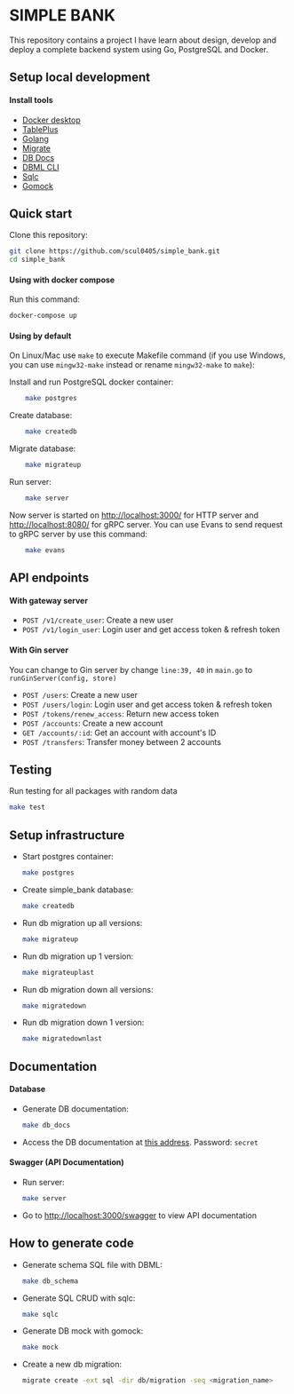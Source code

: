 # SIMPLE BANK

This repository contains a project I have learn about design, develop and deploy a complete backend system using Go, PostgreSQL and Docker.

## Setup local development

#### Install tools

- [Docker desktop](https://www.docker.com/products/docker-desktop)
- [TablePlus](https://tableplus.com/)
- [Golang](https://golang.org/)
- [Migrate](https://github.com/golang-migrate/migrate/tree/master/cmd/migrate)
- [DB Docs](https://dbdocs.io/docs)
- [DBML CLI](https://www.dbml.org/cli/#installation)
- [Sqlc](https://github.com/kyleconroy/sqlc#installation)
- [Gomock](https://github.com/golang/mock)

## Quick start

Clone this repository:
```sh
git clone https://github.com/scul0405/simple_bank.git
cd simple_bank
```
#### Using with docker compose

Run this command:
```sh
docker-compose up
```
#### Using by default

On Linux/Mac use `make` to execute Makefile command (if you use Windows, you can use `mingw32-make` instead or rename `mingw32-make` to `make`):

Install and run PostgreSQL docker container:
```sh
    make postgres
```

Create database:
```sh
    make createdb
```

Migrate database:
```sh
    make migrateup
```

Run server:
```sh
    make server
```

Now server is started on [http://localhost:3000/](http://localhost:3000/) for HTTP server and [http://localhost:8080/](http://localhost:8080/) for gRPC server. You can use Evans to send request to gRPC server by use this command:
```sh
    make evans
```

## API endpoints
#### With gateway server
* `POST /v1/create_user`: Create a new user
* `POST /v1/login_user`: Login user and get access token & refresh token

#### With Gin server
You can change to Gin server by change `line:39, 40` in `main.go` to `runGinServer(config, store)`

* `POST /users`: Create a new user
* `POST /users/login`: Login user and get access token & refresh token
* `POST /tokens/renew_access`: Return new access token
* `POST /accounts`: Create a new account
* `GET /accounts/:id`: Get an account with account's ID
* `POST /transfers`: Transfer money between 2 accounts

## Testing
Run testing for all packages with random data
```sh
make test
```

## Setup infrastructure

- Start postgres container:
    ```bash
    make postgres
    ```

- Create simple_bank database:
    ```bash
    make createdb
    ```

- Run db migration up all versions:
    ```bash
    make migrateup
    ```

- Run db migration up 1 version:
    ```bash
    make migrateuplast
    ```

- Run db migration down all versions:
    ```bash
    make migratedown
    ```

- Run db migration down 1 version:
    ```bash
    make migratedownlast
    ```

## Documentation

#### Database
- Generate DB documentation:
    ```bash
    make db_docs
    ```

- Access the DB documentation at [this address](https://dbdocs.io/vldtruong1221/Simple_bank). Password: `secret`

#### Swagger (API Documentation)
- Run server:
    ```bash
    make server
    ```

- Go to [http://localhost:3000/swagger](http://localhost:3000/swagger) to view API documentation

## How to generate code

- Generate schema SQL file with DBML:
    ```bash
    make db_schema
    ```

- Generate SQL CRUD with sqlc:
    ```bash
    make sqlc
    ```

- Generate DB mock with gomock:
    ```bash
    make mock
    ```

- Create a new db migration:
    ```bash
    migrate create -ext sql -dir db/migration -seq <migration_name>
    ```
